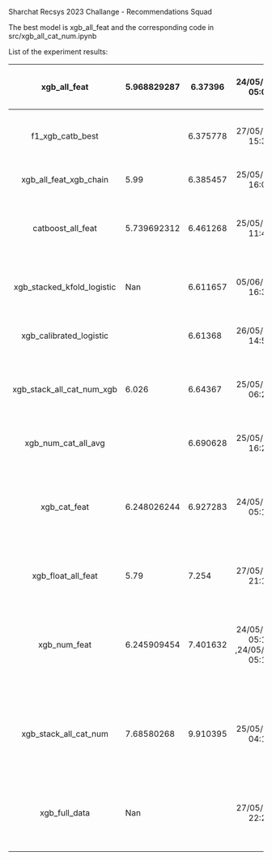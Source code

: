 Sharchat Recsys 2023 Challange - Recommendations Squad

The best model is xgb_all_feat and the corresponding code in  src/xgb_all_cat_num.ipynb

List of the experiment results:

|        xgb_all_feat        | 5.968829287 | 6.37396  |          24/05/2023 05:09          |                    Hyper parameter turing with optuna                    |
|:--------------------------:|-------------|----------|:----------------------------------:|:------------------------------------------------------------------------:|
|      f1_xgb_catb_best      |             | 6.375778 |          27/05/2023 15:33          |                 Combined XGB and Catboost with f1 formula                |
|   xgb_all_feat_xgb_chain   | 5.99        | 6.385457 |          25/05/2023 16:06          |                     Xgb on top of another Xgb model                      |
|      catboost_all_feat     | 5.739692312 | 6.461268 |          25/05/2023 11:42          |              Catboost model with all the feature with optuna             |
| xgb_stacked_kfold_logistic | Nan         | 6.611657 |          05/06/2023 16:34          |                   XGB Stacked kflod Logistic Regression                  |
|   xgb_calibrated_logistic  |             | 6.61368  |          26/05/2023 14:55          |                  Calibrated XGB with logistic regression                 |
|  xgb_stack_all_cat_num_xgb | 6.026       | 6.64367  |          25/05/2023 06:20          |             Stack all the above row 1,2 and 3 optuna with xgb            |
|     xgb_num_cat_all_avg    |             | 6.690628 |          25/05/2023 16:22          |                  Simple average of all the xgb of row 1                  |
|        xgb_cat_feat        | 6.248026244 | 6.927283 |          24/05/2023 05:18          | Hyper parameter turing with optuna while using only Categorical Features |
|     xgb_float_all_feat     | 5.79        | 7.254    |          27/05/2023 21:11          |           Converted all the categorical values to probablites            |
|        xgb_num_feat        | 6.245909454 | 7.401632 | 24/05/2023 05:18 ,24/05/2023 05:19 |  Hyper parameter turing with optuna while using only Numerical Features  |
|    xgb_stack_all_cat_num   | 7.68580268  | 9.910395 |          25/05/2023 04:10          | Stack all the above row 1,2 and 3 optuna with logistice regression model |
|        xgb_full_data       | Nan         |          | 27/05/2023 22:29                   |    Validation data is also mixed with whole data but dates is not used   |
|                            |             |          |                                    |                                                                          |
|                            |             |          |                                    |                                                                          |